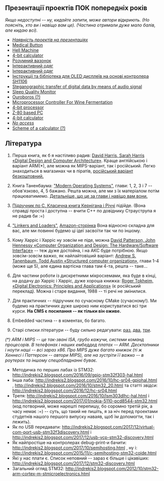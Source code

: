 ## Презентації проектів ПОК попередніх років
_Якщо недоступні -- ну, кидайте запити, може автори відкриють. 
(Но поясніть, хто ви і навіщо вам це).
(Частина отримали дуже мало балів, але кидаю всі)._

* [_Наявність проектів на презентаціях_](https://docs.google.com/spreadsheets/d/1OQcna0hUW8HT9PvdDt2CHFG72bElzgyijWx_4x-wG8c/edit#gid=0)
* [Medical Button](https://docs.google.com/presentation/d/10wqn0Op5KRV4VowiK29n3UIGtt0INhXwxnoYA4LFJvs/edit?usp=sharing)
* [Hell Machine](https://docs.google.com/presentation/d/1rCvsxydra85Ne-8xNApek4VEPd8FzjQ22kobBMkMAtw/edit#slide=id.p)
* [4-bit calculator](https://docs.google.com/presentation/d/1Brwq0YbRhxK0HTJkhD56vkQt7YKXnsYk161jy8fTEJw/edit?usp=sharing)
* [Розумний вазонок](https://docs.google.com/presentation/d/1VeQk5jj1lSiZk6G4R0s2BMPIFVAo82AswV1SHlF0jRA/edit?usp=sharing)
* [Інтерактивний одяг](https://docs.google.com/presentation/d/1bp8OTyuVFxARvA6G5S0jPx8kpe8-wxWhyca9Hdj6f1s/edit#slide=id.g6dd7bae99c_2_45)
* [Інтерактивний одяг](https://github.com/YulitaGap/WS2812B_diod_strip_programming/blob/master/final_presentation/interactive_helmet.pdf)
* [Інструкції та бібліотека для OLED дисплеїв на основі контролера SH1106](https://docs.google.com/presentation/d/1o0uBgWh6FfidQWrMtE4H4RP2_jy6lnMmE2VWPtZVZro/edit#slide=id.p)
* [Steganographic transfer of digital data by means of audio signal](https://docs.google.com/presentation/d/11TelWkd66CPrO03rqLbwBfkoCi0HtflZE8BYZEtY4zw/edit)
* [Sleep Quality Monitor](https://docs.google.com/presentation/d/17c2T6QEMDIw-iToI-Ohhu1HFhhFelaM2JgfBHG943-U/edit#slide=id.g6de0090694_0_0)
* [Ouroboros (?)](https://docs.google.com/presentation/d/1oTj08IYGWf9qo5CeWzTEdG3mRvr-25p1iVeJvRMurg0/edit#slide=id.p)
* [Microprocessor Controller For Wine Fermentation](https://docs.google.com/presentation/d/1Vj-ruQ4zBT7IKx1gF2bHIsXXEqKsdXO7_gc3wkntGsw/edit#slide=id.p)
* [4-bit processor](https://www.canva.com/design/DADx0Kx6IaY/Q2Z41GveKDSFpIgcT0O0rA/view?utm_content=DADx0Kx6IaY&utm_campaign=designshare&utm_medium=link&utm_source=viewer)
* [Z-80 based PC](https://ucu-my.sharepoint.com/:p:/r/personal/sahaidak_ucu_edu_ua/_layouts/15/guestaccess.aspx?e=Ng6Jul&share=EYDMDVeWPRNBjHm7KIIm884Bm63vlDMDHAALZaE2-pxa9A)
* [4-bit calculator](https://docs.google.com/document/d/1IphjvD4wI7Vwe1t17P43NPFK0ohxi7iQmow8cEHQDjU/edit)
* [_No access_](https://docs.google.com/document/d/1LtjiHkxA-oLUb9GCSJAmQmDdvP1J2ZHVZaJnFI-mJ3I/edit?ts=5c5dad7d)
* [Scheme of a calculator (?)](https://drive.google.com/file/d/18_zjYOXvIOruf0BgyUTSI2o5rGsce9ZR/view)

## Література
1. Перша книга, як б я настіливо радив: 
[David Harris, Sarah Harris «Digital Design and Computer Architecture»](books/Digital%20Design%20and%20Computer%20Architecture.%20ARM%20Edition%20by%20Sarah%20Harris,%20David%20Harris.pdf). 
Краще англійською і варіант ARM(*), але можна як MIPS-варіант, так і російський. 
Легко знаходиться в магазинах чи в піратів, 
[російський варіант безкоштовний.](http://microelectronica.pro/wp-content/uploads/books/digital-design-and-computer-architecture-russian-translation.pdf)
 
2. Книга Таненбаума: ["Modern Operating Systems"](books/Modern%20Operating%20Systems%20by%20Andrew%20S.%20Tanenbaum,%20Herbert%20Bos.pdf),
глави: 1, 2, 3 і 7 -- обов'язково, 4, 5 бажано. Решта можна, але ми з їх матеріалом 
потім працюватимемо. [Детальніше, що це за глави і навіщо вам вони.](http://indrekis2.blogspot.com/2016/06/blog-post.html)
 
3. [Підручник по С. Класична книга Кернігана і Річчі](books/The%20C%20Programming%20Language%20by%20Brian%20W.%20Kernighan,%20Dennis%20M.%20Ritchie.pdf) 
підійде. (Вона справді проста і доступна -- вчити С++ по довіднику Страуструпа я не радив би :=)

4. ["Linkers and Loaders"](books/Linkers%20and%20Loaders%20by%20John%20R.%20Levine.pdf), 
[Amazon-сторінка](https://www.amazon.com/Linkers-Kaufmann-Software-Engineering-Programming/dp/1558604960)
Вона відносно складна для вас, але ми повинні будемо ці ідеї засвоїти так чи по іншому.

5. Кому Харріс і Харріс ну зовсім не піде, можна 
[David Patterson, John Hennessy «Computer Organization and Design: The Hardware/Software Interface»](books/Computer%20Organization%20and%20Design%20The%20Hardware%20Software%20Interface%20ARM%20Edition%20by%20David%20A.%20Patterson,%20John%20L.%20Hennessy.pdf)
-- теж дуже достойна, і на АКС буде потрібною. Якщо зовсім-зовсім важко, як найлайтовіший варіант: 
[Andrew S. Tanenbaum, Todd Austin «Structured computer organization»](books/Structured%20Computer%20Organization%20by%20Andrew%20S.%20Tanenbaum,%20%20Todd%20Austin.pdf),
 глави 1-4 (може ще 5), але єдина вартісна глава там 4-та, решта -- таке...

6. Для частини роботи із дискретними мікросхемами, яка буде в кінці, на додачу до Харріс і Харріс, 
дуже хороша книжка: [Roger Tokheim, «Digital Electronics: Principles and Applications»](books/Digital%20Electronics%20Principles%20and%20Applications%20by%20Roger%20L.%20Tokheim.pdf)
 (є російський переклад). Можна і старе видання, 1988 -- ті речі не змінилися.

7. Для практичних -- підручник по сучасному CMake (сучасному!). 
Ми будемо на практичних дуже широко ним користуватися всі три курси. 
**На CMS є посилання -- як тільки він оживе.**

8. Embedded частина -- в коментах, бо багато.

9. Старі списки літератури -- буду сильно редагувати: 
[раз](http://indrekis2.blogspot.com/2017/10/blog-post_39.html), 
[два](http://indrekis2.blogspot.com/2017/10/blog-post_11.html), 
[три](https://dou.ua/lenta/articles/dou-books-farenyuk/).

_(*) ARM i MIPS -- це так-звані ISA, грубо кажучи, системи команд процесорів. В телефонах і наших ембеддед платах -- ARM. Десктопники і ноути наші -- всі зараз x86. Про MIPS дуже багато книжок (ті ж Хеннесі і Паттерсон -- автори MIPS), але на зустріти її важко -- в роутерах та іншому спецобладнанні буває._

* Методичка по перших лабах із STM32: http://indrekis2.blogspot.com/2016/09/gpio-stm32f303-hal.html
* Інша лаба: http://indrekis2.blogspot.com/2016/10/hc-sr04-gpiohal.html  , http://indrekis2.blogspot.com/2016/10/stm32_20.html та статті звідси: http://indrekis2.blogspot.com/2016/12/hc-sr04.html
* Третя: http://indrekis2.blogspot.com/2016/10/lsm303dlhc-hal.html  і http://indrekis2.blogspot.com/2017/01/nokia-5110-pcd8544-stm32.html (код потворний, може нарешті перепишу, бо соромно третій рік, а часу немає :=) -- суть, що такий не пишіть, я за ніч перед проектами студетнів нашого першого випуску наваяв, щоб їм допомогти, так і лежить).
* Як по USB передавати: http://indrekis2.blogspot.com/2017/12/virtual-com-port-usb-stm32f3discovery.html і http://indrekis2.blogspot.com/2017/12/usb-vcp-stm32-discovery.html
* Як найпростіше на контролерах debug-print-и бачити: http://indrekis2.blogspot.com/2017/10/semihosting.html , ну і: http://indrekis2.blogspot.com/2015/11/c-semihosting-stm32-coide.html
* Які у нас плати є. Список неповний -- зараз є більше і цікавіших: http://indrekis2.blogspot.com/2017/12/stm32-discovery.html
* Загальний огляд STM32: http://indrekis2.blogspot.com/2012/10/stm32-arm-cortex-m-stmicroelectronics.html